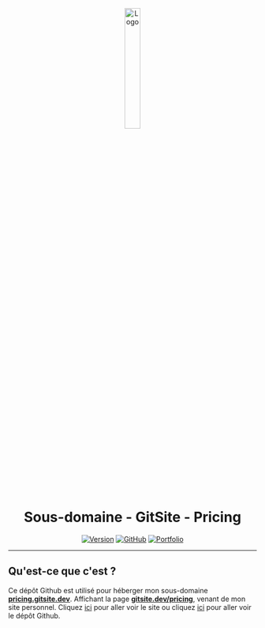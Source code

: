 <div align="center">
  <a href="https://pricing.gitsite.dev"><img src="https://gitsite.dev/images/gitsite.png" alt="Logo" width="25%" height="auto"></a>

# Sous-domaine - GitSite - Pricing
  [![Version](https://img.shields.io/badge/Version%20:-v1.0-6479ee?labelColor=23272A)](https://pricing.gitsite.dev)
  [![GitHub](https://img.shields.io/badge/20syldev-333333?logo=Github&logoColor=white)](https://github.com/20syldev)
  [![Portfolio](https://img.shields.io/badge//gitsite-3857ab)](https://github.com/20syldev/gitsite)
</div>

---

## Qu'est-ce que c'est ?
Ce dépôt Github est utilisé pour héberger mon sous-domaine **[pricing.gitsite.dev](https://pricing.gitsite.dev)**. Affichant la page **[gitsite.dev/pricing](https://gitsite.dev/pricing)**, venant de mon site personnel.
Cliquez [ici](https://gitsite.dev) pour aller voir le site ou cliquez [ici](https://github.com/20syldev/gitsite) pour aller voir le dépôt Github.
